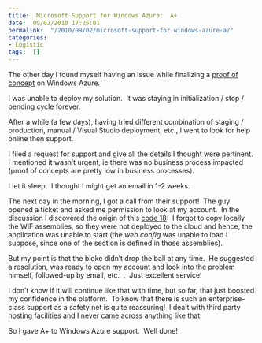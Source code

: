 ```yaml
---
title:  Microsoft Support for Windows Azure:  A+
date:  09/02/2010 17:25:01
permalink:  "/2010/09/02/microsoft-support-for-windows-azure-a/"
categories:
- Logistic
tags:  []
---
```

<p>The other day I found myself having an issue while finalizing a <a href="http://vincentlauzon.wordpress.com/2010/08/25/departmental-application-migration-to-azure-part-4-adfs-with-azure-web-app/">proof of concept</a> on Windows Azure.</p>  <p>I was unable to deploy my solution.&#160; It was staying in initialization / stop / pending cycle forever.</p>  <p>After a while (a few days), having tried different combination of staging / production, manual / Visual Studio deployment, etc., I went to look for help online then support.</p>  <p>I filed a request for support and give all the details I thought were pertinent.&#160; I mentioned it wasn’t urgent, ie there was no business process impacted (proof of concepts are pretty low in business processes).</p>  <p>I let it sleep.&#160; I thought I might get an email in 1-2 weeks.</p>  <p>The next day in the morning, I got a call from their support!&#160; The guy opened a ticket and asked me permission to look at my account.&#160; In the discussion I discovered the origin of this <a href="http://www.netlingo.com/word/code-18.php">code 18</a>:&#160; I forgot to copy locally the WIF assemblies, so they were not deployed to the cloud and hence, the application was unable to start (the <em>web.config</em> was unable to load I suppose, since one of the section is defined in those assemblies).</p>  <p>But my point is that the bloke didn’t drop the ball at any time.&#160; He suggested a resolution, was ready to open my account and look into the problem himself, followed-up by email, etc.&#160; .&#160; Just excellent service!</p>  <p>I don’t know if it will continue like that with time, but so far, that just boosted my confidence in the platform.&#160; To know that there is such an enterprise-class support as a safety net is quite reassuring!&#160; I dealt with third party hosting facilities and I never came across anything like that.</p>  <p>So I gave A+ to Windows Azure support.&#160; Well done!</p>